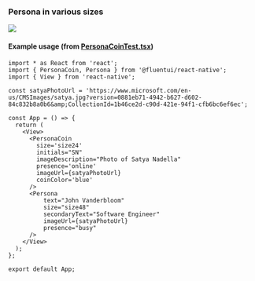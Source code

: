 ### Persona in various sizes

<img src="https://res-1.cdn.office.net/files/fabric-cdn-prod_20230815.002-cdn-prod_20200511.001/fabric-website/images/controls/cross/Persona/Persona_ramp.PNG"/>

#### Example usage (from [PersonaCoinTest.tsx](https://github.com/microsoft/fluentui-react-native/tree/master/apps/fluent-tester/src/FluentTester/TestComponents/PersonaCoin))

```
import * as React from 'react';
import { PersonaCoin, Persona } from '@fluentui/react-native';
import { View } from 'react-native';

const satyaPhotoUrl = 'https://www.microsoft.com/en-us/CMSImages/satya.jpg?version=0881eb71-4942-b627-d602-84c832b8a0b6&amp;CollectionId=1b46ce2d-c90d-421e-94f1-cfb6bc6ef6ec';

const App = () => {
  return (
    <View>
      <PersonaCoin
        size='size24'
        initials="SN"
        imageDescription="Photo of Satya Nadella"
        presence='online'
        imageUrl={satyaPhotoUrl}
        coinColor='blue'
      />
      <Persona
          text="John Vanderbloom"
          size="size48"
          secondaryText="Software Engineer"
          imageUrl={satyaPhotoUrl}
          presence="busy"
      />
    </View>
  );
};

export default App;

```
